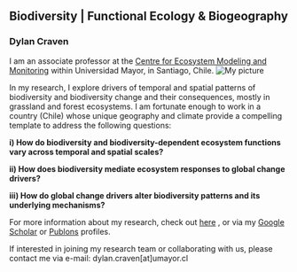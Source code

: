 ## Biodiversity | Functional Ecology & Biogeography

### Dylan Craven

I am an associate professor at the [Centre for Ecosystem Modeling and Monitoring](https://www.umayor.cl/um/vicerrectoria-investigacion/centros-de-investigacion) within Universidad Mayor, in Santiago, Chile. 
![My picture](/images/dcraven-picture.png)

In my research, I explore drivers of temporal and spatial patterns of biodiversity and biodiversity change and their consequences, mostly in grassland and forest ecosystems. I am fortunate enough to work in a country (Chile) whose unique geography and climate provide a compelling template to address the following questions:

 __i) How do biodiversity and biodiversity-dependent ecosystem functions vary across temporal and spatial scales?__

__ii) How does biodiversity mediate ecosystem responses to global change drivers?__

__iii) How do global change drivers alter biodiversity patterns and its underlying mechanisms?__  

For more information about my research, check out [here](/research) , or via my [Google Scholar](https://scholar.google.com/citations?user=rz2vROgAAAAJ&hl=en&authuser=1) or
[Publons](https://publons.com/researcher/313540/dylan-craven/) profiles.

If interested in joining my research team or collaborating with us, please contact me via e-mail: dylan.craven[at]umayor.cl

